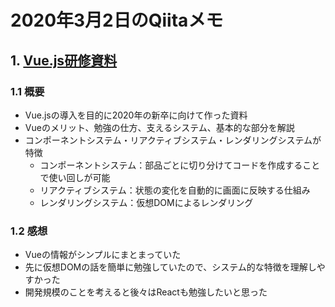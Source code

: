 # 2020年3月2日のQiitaメモ

## 1. [Vue.js研修資料](https://qiita.com/tokki7127/items/b3826db40e275b8e83db)

### 1.1 概要

- Vue.jsの導入を目的に2020年の新卒に向けて作った資料
- Vueのメリット、勉強の仕方、支えるシステム、基本的な部分を解説
- コンポーネントシステム・リアクティブシステム・レンダリングシステムが特徴
  - コンポーネントシステム：部品ごとに切り分けてコードを作成することで使い回しが可能
  - リアクティブシステム：状態の変化を自動的に画面に反映する仕組み
  - レンダリングシステム：仮想DOMによるレンダリング

### 1.2 感想

- Vueの情報がシンプルにまとまっていた
- 先に仮想DOMの話を簡単に勉強していたので、システム的な特徴を理解しやすかった
- 開発規模のことを考えると後々はReactも勉強したいと思った

